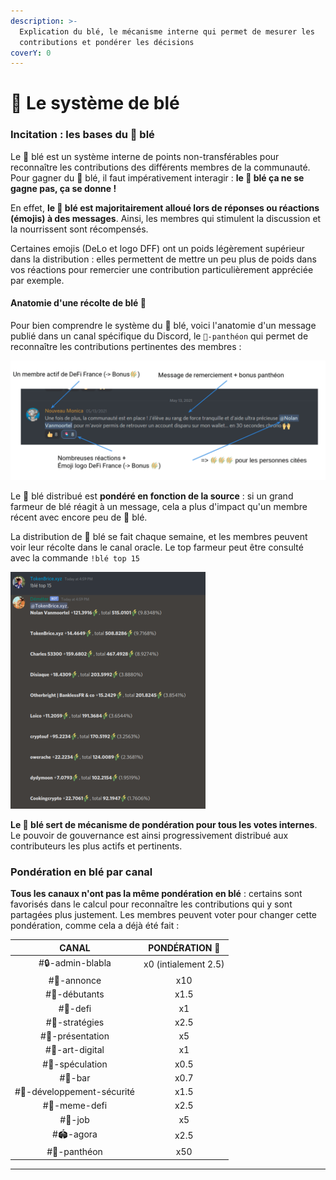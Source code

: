 ```yaml
---
description: >-
  Explication du blé, le mécanisme interne qui permet de mesurer les
  contributions et pondérer les décisions
coverY: 0
---
```


# 🌾 Le système de blé

### Incitation : les bases du 🌾 blé

Le 🌾 blé est un système interne de points non-transférables pour reconnaître les contributions des différents membres de la communauté. Pour gagner du 🌾 blé, il faut impérativement interagir : **le 🌾 blé ça ne se gagne pas, ça se donne !**

En effet, **le 🌾 blé est majoritairement alloué lors de réponses ou réactions (émojis) à des messages**. Ainsi, les membres qui stimulent la discussion et la nourrissent sont récompensés.&#x20;

Certaines emojis (DeLo et logo DFF) ont un poids légèrement supérieur dans la distribution : elles permettent de mettre un peu plus de poids dans vos réactions pour remercier une contribution particulièrement appréciée par exemple.

#### Anatomie d'une récolte de blé 🚜

Pour bien comprendre le système du 🌾 blé, voici l'anatomie d'un message publié dans un canal spécifique du Discord, le `🏅-panthéon` qui permet de reconnaître les contributions pertinentes des membres :

![Anatomie de la récolte en 🌾 blé pour un message de remerciement dans le 🏅-panthéon](<../../.gitbook/assets/image (9).png>)

Le 🌾 blé distribué est **pondéré en fonction de la source** : si un grand farmeur de blé réagit à un message, cela a plus d'impact qu'un membre récent avec encore peu de 🌾 blé.&#x20;

La distribution de 🌾 blé se fait chaque semaine, et les membres peuvent voir leur récolte dans le canal oracle. Le top farmeur peut être consulté avec la commande `!blé top 15`

![Top 10 des fermiers de 🌾 blé sur le canal #🔮-oracle](<../../.gitbook/assets/image (6).png>)

**Le 🌾 blé sert de mécanisme de pondération pour tous les votes internes**. Le pouvoir de gouvernance est ainsi progressivement distribué aux contributeurs les plus actifs et pertinents.

### Pondération en blé par canal

**Tous les canaux n'ont pas la même pondération en blé** : certains sont favorisés dans le calcul pour reconnaître les contributions qui y sont partagées plus justement. Les membres peuvent voter pour changer cette pondération, comme cela a déjà été fait :

|            CANAL           |    PONDÉRATION 🌾    |
| :------------------------: | :------------------: |
|      #🔒-admin-blabla      | x0 (intialement 2.5) |
|         #📢-annonce        |          x10         |
|        #🐥-débutants       |         x1.5         |
|          #🌌-defi          |          x1          |
|       #🚜-stratégies       |         x2.5         |
|      #🙍-présentation      |          x5          |
|       #🎨-art-digital      |          x1          |
|       #🤑-spéculation      |         x0.5         |
|           #🍹-bar          |         x0.7         |
| #🔨-développement-sécurité |         x1.5         |
|        #🤹-meme-defi       |         x2.5         |
|           #💼-job          |          x5          |
|          #🏟-agora         |         x2.5         |
|        #🏅-panthéon        |          x50         |

***

